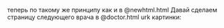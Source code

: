теперь по такому же принципу как и в @newhtml.html Давай сделаем страницу следующего врача в @doctor.html urk картинки: 
